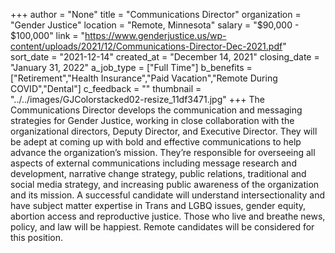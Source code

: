 +++
author = "None"
title = "Communications Director"
organization = "Gender Justice"
location = "Remote, Minnesota"
salary = "$90,000 - $100,000"
link = "https://www.genderjustice.us/wp-content/uploads/2021/12/Communications-Director-Dec-2021.pdf"
sort_date = "2021-12-14"
created_at = "December 14, 2021"
closing_date = "January 31, 2022"
a_job_type = ["Full Time"]
b_benefits = ["Retirement","Health Insurance","Paid Vacation","Remote During COVID","Dental"]
c_feedback = ""
thumbnail = "../../images/GJColorstacked02-resize_11df3471.jpg"
+++
The Communications Director develops the communication and messaging strategies for Gender Justice, working in close collaboration with the organizational directors, Deputy Director, and Executive Director. They will be adept at coming up with bold and effective communications to help advance the organization’s mission. They’re responsible for overseeing all aspects of external communications including message research and development, narrative change strategy, public relations, traditional and social media strategy, and increasing public awareness of the organization and its mission. A successful candidate will understand intersectionality and have subject matter expertise in Trans and LGBQ issues, gender equity, abortion access and reproductive justice. Those who live and breathe news, policy, and law will be happiest.  Remote candidates will be considered for this position.   